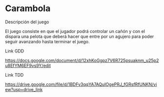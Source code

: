 # Carambola

Descripción del juego

El juego consiste en que el jugador podrá controlar un cañón y con el dispara una pelota que deberá hacer que entre por un agujero para poder seguir avanzando hasta terminar el juego.

Link GDD

https://docs.google.com/document/d/12xhKoGgpz7V6R725psuaknm_u25p2u8EfYM6EF9vs9Y/edit

Link TDD

https://drive.google.com/file/d/1BDFv3qqYA7AQuIOgePRJ_fGRsfRfUNKN/view?usp=drive_link
